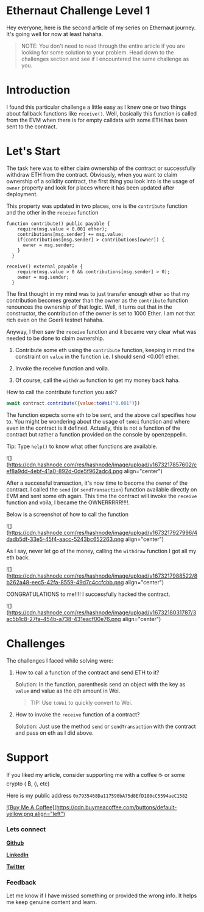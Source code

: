 # Ethernaut Challenge Level 1

Hey everyone, here is the second article of my series on Ethernaut journey. It's going well for now at least hahaha.

> NOTE: You don't need to read through the entire article if you are looking for some solution to your problem. Head down to the challenges section and see if I encountered the same challenge as you.

# Introduction

I found this particular challenge a little easy as I knew one or two things about fallback functions like `receive()`. Well, basically this function is called from the EVM when there is for empty calldata with some ETH has been sent to the contract.

# Let's Start

The task here was to either claim ownership of the contract or successfully withdraw ETH from the contract. Obviously, when you want to claim ownership of a solidity contract, the first thing you look into is the usage of `owner` property and look for places where it has been updated after deployment.

This property was updated in two places, one is the `contribute` function and the other in the `receive` function

```solidity
function contribute() public payable {
    require(msg.value < 0.001 ether);
    contributions[msg.sender] += msg.value;
    if(contributions[msg.sender] > contributions[owner]) {
      owner = msg.sender;
    }
  }
```

```solidity
receive() external payable {
    require(msg.value > 0 && contributions[msg.sender] > 0);
    owner = msg.sender;
  }
```

The first thought in my mind was to just transfer enough ether so that my contribution becomes greater than the owner as the `contribute` function renounces the ownership of that logic. Well, it turns out that in the constructor, the contribution of the owner is set to 1000 Ether. I am not that rich even on the Goerli testnet hahaha.

Anyway, I then saw the `receive` function and it became very clear what was needed to be done to claim ownership.

1. Contribute some eth using the `contribute` function, keeping in mind the constraint on `value` in the function i.e. I should send &lt;0.001 ether.
    
2. Invoke the receive function and voila.
    
3. Of course, call the `withdraw` function to get my money back haha.
    

How to call the contribute function you ask?

```javascript
await contract.contribute({value:toWei("0.001")})
```

The function expects some eth to be sent, and the above call specifies how to. You might be wondering about the usage of `toWei` function and where even in the contract is it defined. Actually, this is not a function of the contract but rather a function provided on the console by openzeppelin.

Tip: Type `help()` to know what other functions are available.

![](https://cdn.hashnode.com/res/hashnode/image/upload/v1673217857602/cef8a9dd-4ebf-41a0-892d-0de5f962adc4.png align="center")

After a successful transaction, it's now time to become the owner of the contract. I called the `send` (or `sendTransaction`) function available directly on EVM and sent some eth again. This time the contract will invoke the `receive` function and voila, I became the OWNERRRRR!!!!.

Below is a screenshot of how to call the function

![](https://cdn.hashnode.com/res/hashnode/image/upload/v1673217927996/4dadb5df-33e5-45f4-aacc-5243bc652263.png align="center")

As I say, never let go of the money, calling the `withdraw` function I got all my eth back.

![](https://cdn.hashnode.com/res/hashnode/image/upload/v1673217988522/8b262a48-eec5-42fa-8559-49d7c4ccfcbb.png align="center")

CONGRATULATIONS to me!!!! I successfully hacked the contract.

![](https://cdn.hashnode.com/res/hashnode/image/upload/v1673218031787/3ac5b1c8-27fa-454b-a738-431eacf00e76.png align="center")

# Challenges

The challenges I faced while solving were:

1. How to call a function of the contract and send ETH to it?
    
    Solution: In the function, parenthesis send an object with the key as `value` and value as the eth amount in Wei.
    
    > TIP: Use `toWei` to quickly convert to Wei.
    
2. How to invoke the `receive` function of a contract?
    
    Solution: Just use the method `send` or `sendTransaction` with the contract and pass on eth as I did above.
    

# Support

If you liked my article, consider supporting me with a coffee ☕️ or some crypto ( ₿, ⟠, etc)

Here is my public address `0x7935468Da117590bA75d8EfD180cC5594aeC1582`

[![Buy Me A Coffee](https://cdn.buymeacoffee.com/buttons/default-yellow.png align="left")](https://www.buymeacoffee.com/atoo)

### Lets connect

[**Github**](https://github.com/Atoo35)

[**LinkedIn**](https://www.linkedin.com/in/atharva-deshpande-187969140/)

[**Twitter**](https://twitter.com/atharva_35)

### Feedback

Let me know if I have missed something or provided the wrong info. It helps me keep genuine content and learn.